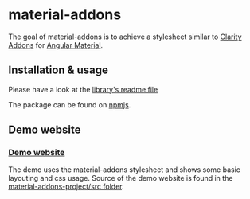 # material-addons

The goal of material-addons is to achieve a stylesheet similar to [Clarity Addons](https://www.npmjs.com/package/@porscheinformatik/clr-addons) for [Angular Material](https://material.angular.io/).

## Installation & usage

Please have a look at the [library's readme file](https://github.com/porscheinformatik/material-addons/tree/master/material-addons-project) 

The package can be found on [npmjs](https://www.npmjs.com/package/@porscheinformatik/material-addons).

## Demo website

### [Demo website](https://porscheinformatik.github.io/material-addons)
The demo uses the material-addons stylesheet and shows some basic layouting and css usage.
Source of the demo website is found in the [material-addons-project/src folder](https://github.com/porscheinformatik/material-addons/tree/master/material-addons-project/src/).
